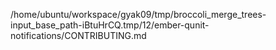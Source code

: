 /home/ubuntu/workspace/gyak09/tmp/broccoli_merge_trees-input_base_path-iBtuHrCQ.tmp/12/ember-qunit-notifications/CONTRIBUTING.md
